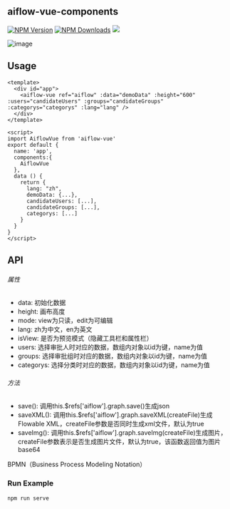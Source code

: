 ## aiflow-vue-components

[![NPM Version](http://img.shields.io/npm/v/aiflow-vue.svg?style=flat)](https://www.npmjs.org/package/aiflow-vue)
[![NPM Downloads](https://img.shields.io/npm/dm/aiflow-vue.svg?style=flat)](https://www.npmjs.org/package/aiflow-vue)
![](https://img.shields.io/badge/license-MIT-000000.svg)

![image](https://github.com/athena-flow/aiflow-vue-components/raw/master/example/snapshots/1.jpg)

## Usage
```
<template>
  <div id="app">
    <aiflow-vue ref="aiflow" :data="demoData" :height="600" :users="candidateUsers" :groups="candidateGroups" :categorys="categorys" :lang="lang" />
  </div>
</template>

<script>
import AiflowVue from 'aiflow-vue'
export default {
  name: 'app',
  components:{
    AiflowVue
  },
  data () {
    return {
      lang: "zh",
      demoData: {...},
      candidateUsers: [...],
      candidateGroups: [...],
      categorys: [...]
    }
  }
}
</script>
```

## API
###### 属性
* data: 初始化数据
* height: 画布高度
* mode: view为只读，edit为可编辑
* lang: zh为中文，en为英文
* isView: 是否为预览模式（隐藏工具栏和属性栏）
* users: 选择审批人时对应的数据，数组内对象以id为键，name为值
* groups: 选择审批组时对应的数据，数组内对象以id为键，name为值
* categorys: 选择分类时对应的数据，数组内对象以id为键，name为值

###### 方法
* save(): 调用this.$refs['aiflow'].graph.save()生成json
* saveXML(): 调用this.$refs['aiflow'].graph.saveXML(createFile)生成Flowable XML，createFile参数是否同时生成xml文件，默认为true
* saveImg(): 调用this.$refs['aiflow'].graph.saveImg(createFile)生成图片，createFile参数表示是否生成图片文件，默认为true，该函数返回值为图片base64

BPMN（Business Process Modeling Notation）

### Run Example
```
npm run serve
```
